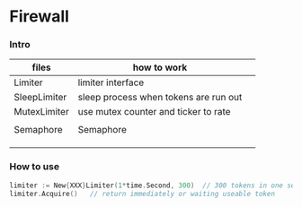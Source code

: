 # Firewall

### Intro

| files | how to work |      |
| ------------ | ------------------------------------- | ---- |
| Limiter      | limiter interface |      |
| SleepLimiter | sleep process when tokens are run out |      |
| MutexLimiter | use mutex counter and ticker to rate  |      |
|              |                                       |      |
| Semaphore    | Semaphore                             |      |
|              |                                       |      |
|              |                                       |      |
|              |                                       |      |

### How to use

```go
limiter := New{XXX}Limiter(1*time.Second, 300)	// 300 tokens in one second
limiter.Acquire()	// return immediately or waiting useable token
```

